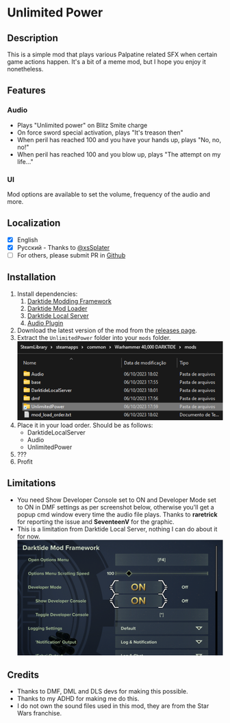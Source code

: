 # Unlimited Power
## Description
This is a simple mod that plays various Palpatine related SFX when certain game actions happen. It's a bit of a meme mod, but I hope you enjoy it nonetheless.

## Features
### Audio
* Plays "Unlimited power" on Blitz Smite charge
* On force sword special activation, plays "It's treason then"
* When peril has reached 100 and you have your hands up, plays "No, no, no!"
* When peril has reached 100 and you blow up, plays "The attempt on my life..."

### UI
Mod options are available to set the volume, frequency of the audio and more.

## Localization
- [x] English
- [x] Pусский - Thanks to [@xsSplater](https://github.com/xsSplater)
- [ ] For others, please submit PR in [Github](https://github.com/JCalebBR/UnlimitedPower)

## Installation
1. Install dependencies:
    1. [Darktide Modding Framework](https://www.nexusmods.com/warhammer40kdarktide/mods/8)
    2. [Darktide Mod Loader](https://www.nexusmods.com/warhammer40kdarktide/mods/19)
    3. [Darktide Local Server](https://www.nexusmods.com/warhammer40kdarktide/mods/211)
    4. [Audio Plugin](https://www.nexusmods.com/warhammer40kdarktide/mods/196)
2. Download the latest version of the mod from the [releases page](https://github.com/JCalebBR/UnlimitedPower/releases/latest).
3. Extract the `UnlimitedPower` folder into your `mods` folder.
![](images/image.png)
4. Place it in your load order. Should be as follows:
    * DarktideLocalServer
    * Audio
    * UnlimitedPower
5. ???
6. Profit

## Limitations
* You need Show Developer Console set to ON and Developer Mode set to ON in DMF settings as per screenshot below, otherwise you'll get a popup cmd window every time the audio file plays. Thanks to **raretrick** for reporting the issue and **SeventeenV** for the graphic.
* This is a limitation from Darktide Local Server, nothing I can do about it for now.
![](images/image-1.png)

## Credits

* Thanks to DMF, DML and DLS devs for making this possible.
* Thanks to my ADHD for making me do this.
* I do not own the sound files used in this mod, they are from the Star Wars franchise.
